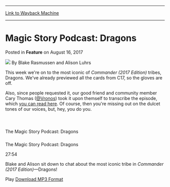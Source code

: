 
---
[Link to Wayback Machine](https://web.archive.org/web/20170818205109/http://magic.wizards.com/en/articles/archive/feature/magic-story-podcast-dragons-2017-08-16)

[_metadata_:author]:- "Blake Rasmussen and Alison Luhrs"
[_metadata_:description]:- "Blake and Alison sit down to chat about the most iconic tribe in Commander (2017 Edition)—Dragons!"
[_metadata_:generator]:- "Drupal 7 (http://drupal.org)"
[_metadata_:publish_date]:- "2017-08-16"
[_metadata_:title]:- "Magic Story Podcast: Dragons"
[_metadata_:wayback_capture_timestamp]:- "2017-08-18 20:51:09+00:00"
[_metadata_:wayback_raw_url]:- "https://web.archive.org/web/20170818205109id_/http://magic.wizards.com/en/articles/archive/feature/magic-story-podcast-dragons-2017-08-16"
[_metadata_:wayback_url]:- "http://magic.wizards.com/en/articles/archive/feature/magic-story-podcast-dragons-2017-08-16"
---


Magic Story Podcast: Dragons
============================



 Posted in **Feature**
 on August 16, 2017 






![](https://media.magic.wizards.com/styles/auth_small/public/images/hero/wizardslogo_thumb.jpg)
By Blake Rasmussen and Alison Luhrs











This week we're on to the most iconic of *Commander (2017 Edition)* tribes, Dragons. We've already previewed all the cards from C17, so the gloves are off.


Also, since people requested it, our good friend and community member Cary Thomas ([@Vronos](https://twitter.com/Vronos)) took it upon themself to transcribe the episode, which [you can read here](https://vronos.com/magic-story-podcast-transcripts/magic-story-podcast-dragons/). Of course, then you're missing out on the dulcet tones of our voices, but, hey, you do you.




 

##### 
 The Magic Story Podcast: Dragons






##### 
 The Magic Story Podcast: Dragons


27:54



Blake and Alison sit down to chat about the most iconic tribe in *Commander (2017 Edition)*—Dragons!

 



 Play
[Download MP3 Format](http://media.wizards.com/2017/podcasts/magic/magicstory_20170816_dragons.mp3)









